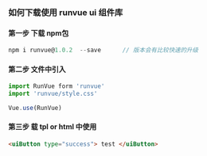### 如何下载使用 runvue ui 组件库

#### 第一步  下载 npm包

```javascript
npm i runvue@1.0.2  --save      // 版本会有比较快速的升级
```

#### 第二步  文件中引入

```javascript
import RunVue form 'runvue'
import 'runvue/style.css'

Vue.use(RunVue)
```

#### 第三步  载 tpl or html 中使用

```html
<uiButton type="success"> test </uiButton>
```